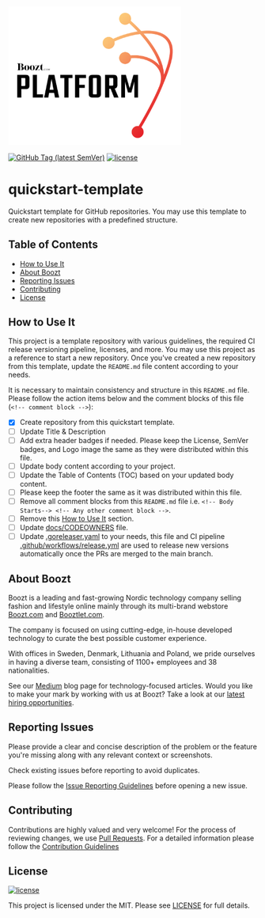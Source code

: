 <!-- Header Starts -->
[<img src="https://raw.githubusercontent.com/boozt-platform/branding/main/assets/img/platform-logo.png" width="350"/>][homepage]

[![GitHub Tag (latest SemVer)](https://img.shields.io/github/v/tag/boozt-platform/quickstart-template.svg?label=latest&sort=semver)][releases]
[![license](https://img.shields.io/badge/license-mit-brightgreen.svg)][license]

<!-- Title & Description -->
# quickstart-template

Quickstart template for GitHub repositories. You may use this template to create new repositories with a predefined structure.
<!-- Header Ends -->

<!-- TOC Starts -->
## Table of Contents

- [How to Use It](#how-to-use-it)
- [About Boozt](#about-boozt)
- [Reporting Issues](#reporting-issues)
- [Contributing](#contributing)
- [License](#license)
<!-- TOC Ends -->

<!-- Body Starts -->
## How to Use It

This project is a template repository with various guidelines, the required CI release versioning pipeline, licenses, and more. You may use this project as a reference to start a new repository. Once you've created a new repository from this template, update the `README.md` file content according to your needs.

It is necessary to maintain consistency and structure in this `README.md` file. Please follow the action items below and the comment blocks of this file (`<!-- comment block -->`):

- [x] Create repository from this quickstart template.
- [ ] Update Title & Description
- [ ] Add extra header badges if needed. Please keep the License, SemVer badges, and Logo image the same as they were distributed within this file.
- [ ] Update body content according to your project.
- [ ] Update the Table of Contents (TOC) based on your updated body content.
- [ ] Please keep the footer the same as it was distributed within this file.
- [ ] Remove all comment blocks from this `README.md` file i.e. `<!-- Body Starts--> <!-- Any other comment block -->`.
- [ ] Remove this [How to Use It](#how-to-use-it) section.
- [ ] Update [docs/CODEOWNERS](docs/CODEOWNERS) file.
- [ ] Update [.goreleaser.yaml](.goreleaser.yaml) to your needs, this file and CI pipeline [.github/workflows/release.yml](.github/workflows/release.yml) are used to release new versions automatically once the PRs are merged to the main branch.
<!-- Body Ends -->

<!-- Footer Starts -->
## About Boozt

Boozt is a leading and fast-growing Nordic technology company selling fashion and lifestyle online mainly through its multi-brand webstore [Boozt.com][boozt] and [Booztlet.com][booztlet].

The company is focused on using cutting-edge, in-house developed technology to curate the best possible customer experience.

With offices in Sweden, Denmark, Lithuania and Poland, we pride ourselves in having a diverse team, consisting of 1100+ employees and 38 nationalities.

See our [Medium][blog] blog page for technology-focused articles. Would you like to make your mark by working with us at Boozt? Take a look at our [latest hiring opportunities][careers].

## Reporting Issues

Please provide a clear and concise description of the problem or the feature you're missing along with any relevant context or screenshots.

Check existing issues before reporting to avoid duplicates.

Please follow the [Issue Reporting Guidelines][issues] before opening a new issue.

## Contributing

Contributions are highly valued and very welcome! For the process of reviewing changes, we use [Pull Requests][pull-request]. For a detailed information please follow the [Contribution Guidelines][contributing]

## License

[![license](https://img.shields.io/badge/license-mit-brightgreen.svg)][license]

This project is licensed under the MIT. Please see [LICENSE][license] for full details.

[homepage]: https://github.com/boozt-platform/quickstart-template
[releases]: https://github.com/boozt-platform/quickstart-template/releases
[issues]: https://github.com/boozt-platform/quickstart-template/issues
[pull-request]: https://github.com/boozt-platform/quickstart-template/pulls
[contributing]: ./docs/CONTRIBUTING.md
[license]: ./docs/LICENSE
[boozt]: https://www.boozt.com/
[booztlet]: https://www.booztlet.com/
[blog]: https://medium.com/boozt-tech
[careers]: https://careers.booztgroup.com/
<!-- Footer Ends -->
